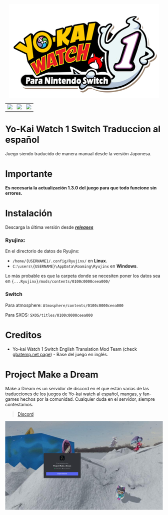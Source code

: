 <div align="center">
    <img src="./images/yo-kai-switch-soda1.png"/>
</div>

<table align="center">
  <tr>
    <td>
      <a href="https://github.com/yokaikomami07/YKW1SWITCH-ES/stargazers"><img src="https://img.shields.io/github/stars/yokaikomami07/YKW1SWITCH-ES"/></a>
    </td>
    <td>
      <a href="https://github.com/yokaikomami07/YKW1SWITCH-ES/releases"><img src="https://img.shields.io/github/v/release/yokaikomami07/YKW1SWITCH-ES"/></a>
    </td>
    <td>
      <a href="https://github.com/yokaikomami07/YKW1SWITCH-ES/releases"><img src="https://img.shields.io/github/downloads/yokaikomami07/YKW1SWITCH-ES/total"/></a>
    </td>
  </tr>
</table>

# Yo-Kai Watch 1 Switch Traduccion al español
Juego siendo traducido de manera manual desde la versión Japonesa.
# Importante
**Es necesaria la actualización 1.3.0 del juego para que todo funcione sin errores.**
# Instalación
Descarga la última versión desde [***releases***](https://github.com/yokaikomami07/YKW1SWITCH-ES/releases)

### Ryujinx:
En el directorio de datos de Ryujinx:
 - `/home/{USERNAME}/.config/Ryujinx/` en **Linux**.
 - `C:\users\{USERNAME}\AppData\Roaming\Ryujinx` en **Windows**.

Lo más probable es que la carpeta donde se necesiten poner los datos sea en `{...Ryujinx}/mods/contents/0100c0000ceea000/`

### Switch
Para atmosphere: `Atmosphere/contents/0100c0000ceea000`

Para SXOS: `SXOS/titles/0100c0000ceea000`

# Creditos
- Yo-kai Watch 1 Switch English Translation Mod Team (check [gbatemp.net page](https://gbatemp.net/threads/wip-yo-kai-watch-1-switch-english-translation-project.577591/)) - Base del juego en inglés.

# Project Make a Dream
Make a Dream es un servidor de discord en el que están varias de las traducciones de los juegos de Yo-kai watch al español, mangas, y fan-games hechos por la comunidad.
Cualquier duda en el servidor, siempre contestamos.

> [Discord](https://discord.gg/project-make-a-dream-846980324034347008)

<img src="./images//discordmakeadream.png">
